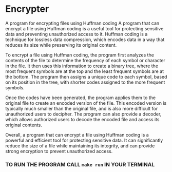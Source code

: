 # Encrypter

A program for encrypting files using Huffman coding
A program that can encrypt a file using Huffman coding is a useful tool for protecting sensitive data and preventing unauthorized access to it. Huffman coding is a technique for lossless data compression, which encodes data in a way that reduces its size while preserving its original content.

To encrypt a file using Huffman coding, the program first analyzes the contents of the file to determine the frequency of each symbol or character in the file. It then uses this information to create a binary tree, where the most frequent symbols are at the top and the least frequent symbols are at the bottom. The program then assigns a unique code to each symbol, based on its position in the tree, with shorter codes assigned to the more frequent symbols.

Once the codes have been generated, the program applies them to the original file to create an encoded version of the file. This encoded version is typically much smaller than the original file, and is also more difficult for unauthorized users to decipher. The program can also provide a decoder, which allows authorized users to decode the encoded file and access its original contents.

Overall, a program that can encrypt a file using Huffman coding is a powerful and efficient tool for protecting sensitive data. It can significantly reduce the size of a file while maintaining its integrity, and can provide strong encryption to prevent unauthorized access.


### TO RUN THE PROGRAM CALL `make run` IN YOUR TERMINAL
